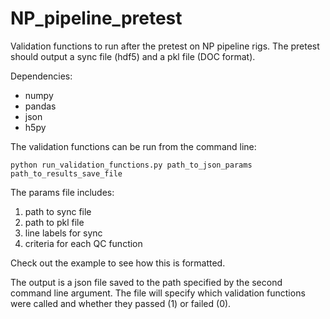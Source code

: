 # NP_pipeline_pretest
Validation functions to run after the pretest on NP pipeline rigs. The pretest should output a sync file (hdf5) and a pkl file (DOC format). 

Dependencies: 
  * numpy
  * pandas
  * json
  * h5py  

The validation functions can be run from the command line:
```
python run_validation_functions.py path_to_json_params path_to_results_save_file
```

The params file includes:
1. path to sync file
2. path to pkl file
3. line labels for sync
4. criteria for each QC function

Check out the example to see how this is formatted.

The output is a json file saved to the path specified by the second command line argument. The file will specify which validation functions were called and whether they passed (1) or failed (0).
